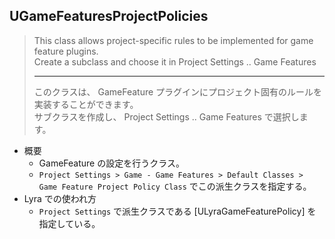 ## UGameFeaturesProjectPolicies

> This class allows project-specific rules to be implemented for game feature plugins.  
> Create a subclass and choose it in Project Settings .. Game Features  
> 
> ----
> このクラスは、 GameFeature プラグインにプロジェクト固有のルールを実装することができます。  
> サブクラスを作成し、 Project Settings .. Game Features で選択します。  

* 概要
	* GameFeature の設定を行うクラス。
	* `Project Settings > Game - Game Features > Default Classes > Game Feature Project Policy Class` でこの派生クラスを指定する。
* Lyra での使われ方
	* `Project Settings` で派生クラスである [ULyraGameFeaturePolicy] を指定している。


